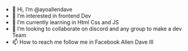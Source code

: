 - 👋 Hi, I’m @ayoallendave
- 👀 I’m interested in frontend Dev 
- 🌱 I’m currently learning in Html Css and JS
- 💞️ I’m looking to collaborate on discord and any group to make a dev Team
- 📫 How to reach me follow me in Facebook  Allen Dave III

<!---
ayoallendave/ayoallendave is a ✨ special ✨ repository because its `README.md` (this file) appears on your GitHub profile.
You can click the Preview link to take a look at your changes.
--->
